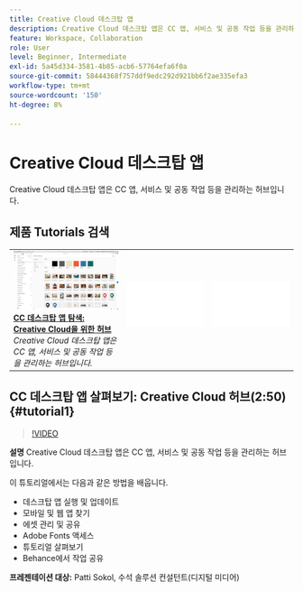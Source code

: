 ```yaml
---
title: Creative Cloud 데스크탑 앱
description: Creative Cloud 데스크탑 앱은 CC 앱, 서비스 및 공동 작업 등을 관리하는 허브입니다.
feature: Workspace, Collaboration
role: User
level: Beginner, Intermediate
exl-id: 5a45d334-3581-4b85-acb6-57764efa6f0a
source-git-commit: 58444368f757ddf9edc292d921bb6f2ae335efa3
workflow-type: tm+mt
source-wordcount: '150'
ht-degree: 8%

---
```


# Creative Cloud 데스크탑 앱

Creative Cloud 데스크탑 앱은 CC 앱, 서비스 및 공동 작업 등을 관리하는 허브입니다.

## 제품 Tutorials 검색

<table style="table-layout:fixed">
<tr>
 <td>
   <a href="creativeclouddesktopapp.md#tutorial1">
      <img alt="CC 데스크탑 앱 탐색: Creative Cloud을 위한 허브" src="../assets/ccda_overview_sokol_thumbnail.jpg" />
   </a>
    <div>
   <a href="creativeclouddesktopapp.md#tutorial1"><strong>CC 데스크탑 앱 탐색: Creative Cloud을 위한 허브</strong></a>
    </div>
    <em>Creative Cloud 데스크탑 앱은 CC 앱, 서비스 및 공동 작업 등을 관리하는 허브입니다.</em>
    <br>
  </td>
  <td>
    <img alt="스페이서" src="../assets/Whitespacer.png" />
    <div>
    <br>
  </td>
  <td>
    <img alt="스페이서" src="../assets/Whitespacer.png" />
    <div>
    <br>
  </td>
</tr>
</table>

## CC 데스크탑 앱 살펴보기: Creative Cloud 허브(2:50) {#tutorial1}

>[!VIDEO](https://video.tv.adobe.com/v/327095?hidetitle=true)

**설명**
Creative Cloud 데스크탑 앱은 CC 앱, 서비스 및 공동 작업 등을 관리하는 허브입니다.

이 튜토리얼에서는 다음과 같은 방법을 배웁니다.
* 데스크탑 앱 실행 및 업데이트
* 모바일 및 웹 앱 찾기
* 에셋 관리 및 공유
* Adobe Fonts 액세스
* 튜토리얼 살펴보기
* Behance에서 작업 공유

**프레젠테이션 대상:**
Patti Sokol, 수석 솔루션 컨설턴트(디지털 미디어)
